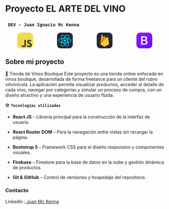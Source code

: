 # Proyecto EL ARTE DEL VINO

### ` DEV - Juan Ignacio Mc Kenna`
<div style="display: flex; justify-content: space-around;">
  <img src="https://raw.githubusercontent.com/tandpfun/skill-icons/main/icons/JavaScript.svg" width="50">
  <img src="https://raw.githubusercontent.com/tandpfun/skill-icons/main/icons/React-Dark.svg" width="50">
  <img src="https://raw.githubusercontent.com/tandpfun/skill-icons/main/icons/Firebase-Dark.svg" width="50">
  <img src="https://raw.githubusercontent.com/tandpfun/skill-icons/main/icons/Bootstrap.svg" width="50">
</div>


## Sobre mi proyecto

🍷 Tienda de Vinos Boutique
Este proyecto es una tienda online enfocada en vinos boutique, desarrollada de forma freelance para un cliente del rubro vitivinícola. La aplicación permite visualizar productos, acceder al detalle de cada vino, navegar por categorías y simular un proceso de compra, con un diseño atractivo y una experiencia de usuario fluida.

🛠️ **`Tecnologías utilizadas`**
- **React JS** – Librería principal para la construcción de la interfaz de usuario.

- **React Router DOM** – Para la navegación entre vistas sin recargar la página.

- **Bootstrap 5** – Framework CSS para el diseño responsivo y componentes visuales.

- **Firebase** – Firestore para la base de datos en la nube y gestión dinámica de productos.

- **Git & GitHub** – Control de versiones y hospedaje del repositorio.


### Contacto

Linkedin :<a href="https://www.linkedin.com/in/juan-mckenna/"> Juan Mc Kenna </a>